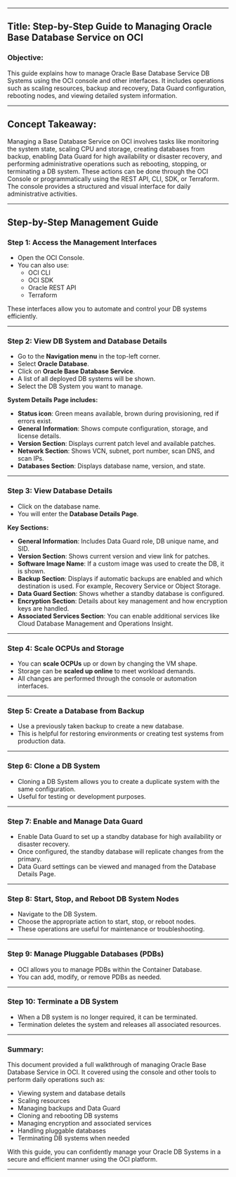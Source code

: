 
---

## **Title: Step-by-Step Guide to Managing Oracle Base Database Service on OCI**

### **Objective:**
This guide explains how to manage Oracle Base Database Service DB Systems using the OCI console and other interfaces. It includes operations such as scaling resources, backup and recovery, Data Guard configuration, rebooting nodes, and viewing detailed system information.

---

## **Concept Takeaway:**

Managing a Base Database Service on OCI involves tasks like monitoring the system state, scaling CPU and storage, creating databases from backup, enabling Data Guard for high availability or disaster recovery, and performing administrative operations such as rebooting, stopping, or terminating a DB system. These actions can be done through the OCI Console or programmatically using the REST API, CLI, SDK, or Terraform. The console provides a structured and visual interface for daily administrative activities.

---

## **Step-by-Step Management Guide**

### **Step 1: Access the Management Interfaces**

- Open the OCI Console.
- You can also use:
  - OCI CLI
  - OCI SDK
  - Oracle REST API
  - Terraform

These interfaces allow you to automate and control your DB systems efficiently.

---

### **Step 2: View DB System and Database Details**

- Go to the **Navigation menu** in the top-left corner.
- Select **Oracle Database**.
- Click on **Oracle Base Database Service**.
- A list of all deployed DB systems will be shown.
- Select the DB System you want to manage.

**System Details Page includes:**
- **Status icon**: Green means available, brown during provisioning, red if errors exist.
- **General Information**: Shows compute configuration, storage, and license details.
- **Version Section**: Displays current patch level and available patches.
- **Network Section**: Shows VCN, subnet, port number, scan DNS, and scan IPs.
- **Databases Section**: Displays database name, version, and state.

---

### **Step 3: View Database Details**

- Click on the database name.
- You will enter the **Database Details Page**.

**Key Sections:**
- **General Information**: Includes Data Guard role, DB unique name, and SID.
- **Version Section**: Shows current version and view link for patches.
- **Software Image Name**: If a custom image was used to create the DB, it is shown.
- **Backup Section**: Displays if automatic backups are enabled and which destination is used. For example, Recovery Service or Object Storage.
- **Data Guard Section**: Shows whether a standby database is configured.
- **Encryption Section**: Details about key management and how encryption keys are handled.
- **Associated Services Section**: You can enable additional services like Cloud Database Management and Operations Insight.

---

### **Step 4: Scale OCPUs and Storage**

- You can **scale OCPUs** up or down by changing the VM shape.
- Storage can be **scaled up online** to meet workload demands.
- All changes are performed through the console or automation interfaces.

---

### **Step 5: Create a Database from Backup**

- Use a previously taken backup to create a new database.
- This is helpful for restoring environments or creating test systems from production data.

---

### **Step 6: Clone a DB System**

- Cloning a DB System allows you to create a duplicate system with the same configuration.
- Useful for testing or development purposes.

---

### **Step 7: Enable and Manage Data Guard**

- Enable Data Guard to set up a standby database for high availability or disaster recovery.
- Once configured, the standby database will replicate changes from the primary.
- Data Guard settings can be viewed and managed from the Database Details Page.

---

### **Step 8: Start, Stop, and Reboot DB System Nodes**

- Navigate to the DB System.
- Choose the appropriate action to start, stop, or reboot nodes.
- These operations are useful for maintenance or troubleshooting.

---

### **Step 9: Manage Pluggable Databases (PDBs)**

- OCI allows you to manage PDBs within the Container Database.
- You can add, modify, or remove PDBs as needed.

---

### **Step 10: Terminate a DB System**

- When a DB system is no longer required, it can be terminated.
- Termination deletes the system and releases all associated resources.

---

### **Summary:**

This document provided a full walkthrough of managing Oracle Base Database Service in OCI. It covered using the console and other tools to perform daily operations such as:

- Viewing system and database details
- Scaling resources
- Managing backups and Data Guard
- Cloning and rebooting DB systems
- Managing encryption and associated services
- Handling pluggable databases
- Terminating DB systems when needed

With this guide, you can confidently manage your Oracle DB Systems in a secure and efficient manner using the OCI platform.

---
